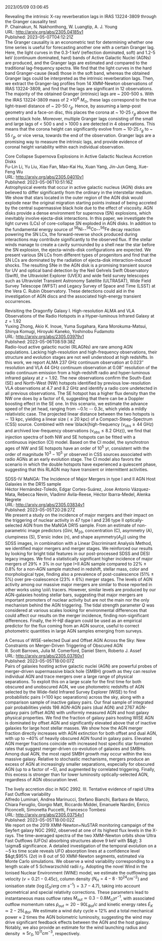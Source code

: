 2023/05/09 03:06:45  

Revealing the intrinsic X-ray reverberation lags in IRAS 13224-3809
  through the Granger causality test  
P. Chainakun, N. Nakhonthong, W. Luangtip, A. J. Young  
URL: http://arxiv.org/abs/2305.04185v1  
Published: 2023-05-07T04:12:21Z  
  The Granger causality is an econometric test for determining whether one time series is useful for forecasting another one with a certain Granger lag. Here, the light curves in the 0.3-1 keV (reflection dominated, soft) and 1.2-5 keV (continuum dominated, hard) bands of Active Galactic Nuclei (AGNs) are produced, and the Granger lags are estimated and compared to the traditional lag-frequency spectra. We find that the light curves in the hard band Granger-cause (lead) those in the soft band, whereas the obtained Granger lags could be interpreted as the intrinsic reverberation lags. Then, we extract the Granger-lag profiles from 14 XMM-Newton observations of IRAS 13224-3809, and find that the lags are significant in 12 observations. The majority of the obtained Granger (intrinsic) lags are ~ 200-500 s. With the IRAS 13224-3809 mass of 2 $\times 10^6$ $M_{\odot}$, these lags correspond to the true light-travel distance of ~ 20-50 $r_g$. Hence, by assuming a lamp-post geometry and a face-on disc, this places the corona at ~ 10-25 $r_{g}$ above the central black hole. Moreover, multiple Granger lags consisting of the small and large lags of &lt; 500 s and &gt; 1000 s are detected in 4 observations. This means that the corona height can significantly evolve from ~ 10-25 $r_{g}$ to ~ 55 $r_{g}$, or vice versa, towards the end of the observation. Granger lags are a promising way to measure the intrinsic lags, and provide evidence of coronal height variability within each individual observation.   

Core Collapse Supernova Explosions in Active Galactic Nucleus Accretion
  Disks  
Fu-Lin Li, Yu Liu, Xiao Fan, Mao-Kai Hu, Xuan Yang, Jin-Jun Geng, Xue-Feng Wu  
URL: http://arxiv.org/abs/2305.04010v1  
Published: 2023-05-06T10:51:16Z  
  Astrophysical events that occur in active galactic nucleus (AGN) disks are believed to differ significantly from the ordinary in the interstellar medium. We show that stars located in the outer region of the AGN disk would explode near the original migration starting points instead of being accreted by the central supermassive black hole due to the effect of viscosity. AGN disks provide a dense environment for supernova (SN) explosions, which inevitably involve ejecta-disk interactions. In this paper, we investigate the light curves (LCs) of core-collapse SN exploded in AGN disks. In addition to the fundamental energy source of $^{56} \mathrm{Ni}$--$^{56} \mathrm{Co}$--$^{56} \mathrm{Fe}$ decay reaction powering the SN LCs, the forward-reverse shock produced during interactions may contribute significantly to the observed flux. If the stellar winds manage to create a cavity surrounded by a shell near the star before the SN explosion, the ejecta-winds-disk configurations are expected. We present various SN LCs from different types of progenitors and find that the SN LCs are dominated by the radiation of ejecta-disk interaction-induced shocks. The resulting SNe in the AGN disk is a promising transient source for UV and optical band detection by the Neil Gehrels Swift Observatory (Swift), the Ultraviolet Explorer (UVEX) and wide field survey telescopes such as Ultraviolet Transient Astronomy Satellite (ULTRASAT), Wide Field Survey Telescope (WFST) and Legacy Survey of Space and Time (LSST) at the Vera C. Rubin Observatory. These detections could aid in the investigation of AGN discs and the associated high-energy transient occurrences.   

Revisiting the Dragonfly Galaxy I. High-resolution ALMA and VLA
  Observations of the Radio Hotspots in a Hyper-luminous Infrared Galaxy at
  $z=1.92$  
Yuxing Zhong, Akio K. Inoue, Yuma Sugahara, Kana Morokuma-Matsui, Shinya Komugi, Hiroyuki Kaneko, Yoshinobu Fudamoto  
URL: http://arxiv.org/abs/2305.03979v1  
Published: 2023-05-06T08:59:38Z  
  Radio-loud active galactic nuclei (RLAGNs) are rare among AGN populations. Lacking high-resolution and high-frequency observations, their structure and evolution stages are not well understood at high redshifts. In this work, we report ALMA 237 GHz continuum observation at $0.023''$ resolution and VLA 44 GHz continuum observation at $0.08''$ resolution of the radio continuum emission from a high-redshift radio and hyper-luminous infrared galaxy at $z=1.92$. The new observations confirm the South-East (SE) and North-West (NW) hotspots identified by previous low-resolution VLA observations at 4.7 and 8.2 GHz and identify a radio core undetected in all previous observations. The SE hotspot has a higher flux density than the NW one does by a factor of 6, suggesting that there can be a Doppler boosting effect in the SE one. In this scenario, we estimate the advance speed of the jet head, ranging from $\sim$0.1c -- 0.3c, which yields a mildly relativistic case. The projected linear distance between the two hotspots is $\sim13$ kpc, yielding a linear size ($\leq20$ kpc) of a Compact-Steep-Spectrum (CSS) source. Combined with new \black{high-frequency ($\nu_\text{obs}\geq44$ GHz) and archived low-frequency observations ($\nu_\text{obs}\leq8.2$ GHz)}, we find that injection spectra of both NW and SE hotspots can be fitted with a continuous injection (CI) model. Based on the CI model, the synchrotron ages of NW and SE hotspots have an order of $10^5$ yr, consistent with the order of magnitude $10^3 - 10^5$ yr observed in CSS sources associated with radio AGNs at an early evolution stage. The CI model also favors the scenario in which the double hotspots have experienced a quiescent phase, suggesting that this RLAGN may have transient or intermittent activities.   

SDSS-IV MaNGA: The Incidence of Major Mergers in type I and II AGN Host
  Galaxies in the DR15 sample  
Héctor Hernández-Toledo, Edgar Cortes-Suárez, Jose Antonio Vázquez-Mata, Rebecca Nevin, Vladimir Ávila-Reese, Héctor Ibarra-Medel, Alenka Negrete  
URL: http://arxiv.org/abs/2305.03834v1  
Published: 2023-05-05T20:28:27Z  
  We present a study on the incidence of major mergers and their impact on the triggering of nuclear activity in 47 type I and 236 type II optically-selected AGN from the MaNGA DR15 sample. From an estimate of non-parametric image predictors ($Gini$, M$_{20}$, concentration (C), asymmetry (A), clumpiness (S), S\'ersic index (n), and shape asymmetry($A_S$)) using the SDSS images, in combination with a Linear Discriminant Analysis Method, we identified major mergers and merger stages. We reinforced our results by looking for bright tidal features in our post-processed SDSS and DESI legacy images. We find a statistically significant higher incidence of major mergers of 29\% $\pm$ 3\% in our type I+II AGN sample compared to 22\% $\pm$ 0.8\% for a non-AGN sample matched in redshift, stellar mass, color and morphological type, finding also a prevalence of post-coalescence (51\% $\pm$ 5\%) over pre-coalescence (23\% $\pm$ 6\%) merger stages. The levels of AGN activity among our massive major mergers are similar to those reported in other works using \oiii\ tracers. However, similar levels are produced by our AGN-galaxies hosting stellar bars, suggesting that major mergers are important promoters of nuclear activity but are not the main nor the only mechanism behind the AGN triggering. The tidal strength parameter $Q$ was considered at various scales looking for environmental differences that could affect our results on the merger incidence, finding non-significant differences. Finally, the H-H$\beta$ diagram could be used as an empirical predictor for the flux coming from an AGN source, useful to correct photometric quantities in large AGN samples emerging from surveys.   

A Census of WISE-selected Dual and Offset AGN Across the Sky: New
  Constraints on Merger-Driven Triggering of Obscured AGN  
R. Scott Barrows, Julia M. Comerford, Daniel Stern, Roberto J. Assef  
URL: http://arxiv.org/abs/2305.03760v1  
Published: 2023-05-05T18:00:07Z  
  Pairs of galaxies hosting active galactic nuclei (AGN) are powerful probes of merger-driven supermassive black hole (SMBH) growth as they can resolve individual AGN and trace mergers over a large range of physical separations. To exploit this on a large scale for the first time for both obscured and unobscured AGN, we use photometric redshifts of AGN selected by the Wide-field Infrared Survey Explorer (WISE) to find probabilistic pairs (&lt;100 kpc separations) across the sky, along with a comparison sample of inactive galaxy pairs. Our final sample of integrated pair probabilities yields 198 AGN-AGN pairs (dual AGN) and 2767 AGN-galaxy pairs (offset AGN) with uniformly measured AGN and host galaxy physical properties. We find the fraction of galaxy pairs hosting WISE AGN is dominated by offset AGN and significantly elevated above that of inactive galaxies for large host stellar masses. We show how the AGN merger fraction directly increases with AGN extinction for both offset and dual AGN, with up to ~40% of heavily obscured AGN found in galaxy pairs. Elevated AGN merger fractions coincide with increased host specific star formation rates that suggest merger-driven co-evolution of galaxies and SMBHs. Among dual AGN, the most rapid SMBH growth may occur within the less massive galaxy. Relative to stochastic mechanisms, mergers produce an excess of AGN at increasingly smaller separations, especially for obscured AGN (up to a factor of ~5), and augmented by correlated triggering. Finally, this excess is stronger than for lower luminosity optically-selected AGN, regardless of AGN obscuration level.   

The lively accretion disc in NGC 2992. III. Tentative evidence of rapid
  Ultra Fast Outflow variability  
Alfredo Luminari, Andrea Marinucci, Stefano Bianchi, Barbara de Marco, Chiara Feruglio, Giorgio Matt, Riccardo Middei, Emanuele Nardini, Enrico Piconcelli, Simonetta Puccetti, Francesco Tombesi  
URL: http://arxiv.org/abs/2305.03754v1  
Published: 2023-05-05T18:00:02Z  
  We report on the 2019 XMM-Newton+NuSTAR monitoring campaign of the Seyfert galaxy NGC 2992, observed at one of its highest flux levels in the X-rays. The time-averaged spectra of the two XMM-Newton orbits show Ultra Fast Outflows (UFOs) absorbing structures above 9 keV with $&gt; 3 \sigma$ significance. A detailed investigation of the temporal evolution on a $\sim$5 ks time scale reveals UFO absorption lines at a confidence level $&gt;$95% (2$\sigma$) in 8 out of 50 XMM-Newton segments, estimated via Monte Carlo simulations. We observe a wind variability corresponding to a length scale of 5 Schwarzschild radii $r_S$. Adopting the novel Wind in the Ionised Nuclear Environment (WINE) model, we estimate the outflowing gas velocity ($v=0.21-0.45 c$), column density ($N_H=4-8\cdot 10^{24} cm^{-2}$) and ionisation state ($\log(\xi_0/erg\ cm\ s^{-1})=3.7-4.7$), taking into account geometrical and special relativity corrections. These parameters lead to instantaneous mass outflow rates $\dot{M}_{out}\simeq0.3-0.8 M_{\odot} yr^{-1}$, with associated outflow momentum rates $\dot{p}_{out}\simeq 20-90 L_{Bol}/c$ and kinetic energy rates $\dot{E}_K \simeq 2-25 L_{Bol}$. We estimate a wind duty cycle $\approx$ 12% and a total mechanical power $\approx$ 2 times the AGN bolometric luminosity, suggesting the wind may drive significant feedback effects between the AGN and the host galaxy. Notably, we also provide an estimate for the wind launching radius and density $\approx 5 r_S, 10^{11} {cm}^{-3}$, respectively.   

